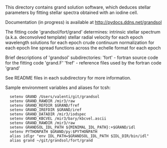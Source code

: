 This directory contains grand solution software, which deduces stellar
parameters by fitting stellar spectra obtained with an iodine cell.

Documentation (in progress) is available at http://pydocs.ddns.net/grandsol

The fitting code 'grandsol/fort/grand' determines:
  intrinsic stellar spectrum (a.k.a. deconvolved template)
  stellar radial velocity for each epoch
  wavelength solutions for each epoch
  crude continuum normalization for each epoch
  line spread functions across the echelle format for each epoch

Brief descriptions of 'grandsol' subdirectories:
  'fort' - fortran source code for the fitting code 'grand.F'
  'fref' - reference files used by the fortran code 'grand'

See README files in each subdirectory for more information.

Sample environment variables and aliases for tcsh:

```
  setenv GRAND /Users/valenti/git/grandsol
  setenv GRAND_RAWDIR /mir3/raw
  setenv GRAND_REFDIR $GRAND/fref
  setenv GRAND_IREFDIR $GRAND/iref
  setenv GRAND_DATADIR /mir3/iodspec
  setenv GRAND_KBCVEL /mir3/bary/kbcvel.ascii
  setenv GRAND_RAWDIR /mir3/raw
  setenv GRANDSOL_IDL_PATH ${MINIMAL_IDL_PATH}:+$GRAND/idl
  setenv PYTHONPATH $GRAND/py:$PYTHONPATH  
  alias idlgr "env IDL_PATH=$GRANDSOL_IDL_PATH $IDL_DIR/bin/idl"
  alias grand ~/git/grandsol/fort/grand
```
